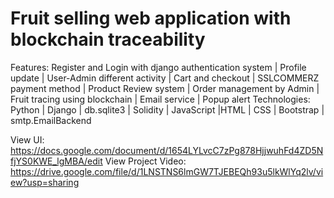 # Fruit selling web application with blockchain traceability
Features: Register and Login with django authentication system | Profile update | User-Admin different activity | Cart and checkout | SSLCOMMERZ payment method | Product Review system | Order management by  Admin | Fruit tracing using blockchain | Email service | Popup alert
Technologies: Python | Django | db.sqlite3 | Solidity | JavaScript |HTML | CSS | Bootstrap | smtp.EmailBackend

View UI: https://docs.google.com/document/d/1654LYLvcC7zPg878HjjwuhFd4ZD5NfjYS0KWE_lgMBA/edit
View Project Video: https://drive.google.com/file/d/1LNSTNS6lmGW7TJEBEQh93u5lkWlYq2lv/view?usp=sharing
